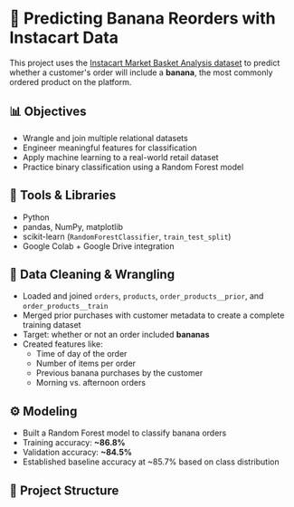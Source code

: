 # 🛒 Predicting Banana Reorders with Instacart Data

This project uses the [Instacart Market Basket Analysis dataset](https://www.instacart.com/datasets/grocery-shopping-2017) to predict whether a customer's order will include a **banana**, the most commonly ordered product on the platform.

## 📊 Objectives

- Wrangle and join multiple relational datasets
- Engineer meaningful features for classification
- Apply machine learning to a real-world retail dataset
- Practice binary classification using a Random Forest model

## 🧰 Tools & Libraries

- Python
- pandas, NumPy, matplotlib
- scikit-learn (`RandomForestClassifier`, `train_test_split`)
- Google Colab + Google Drive integration

## 🧹 Data Cleaning & Wrangling

- Loaded and joined `orders`, `products`, `order_products__prior`, and `order_products__train`
- Merged prior purchases with customer metadata to create a complete training dataset
- Target: whether or not an order included **bananas**
- Created features like:
  - Time of day of the order
  - Number of items per order
  - Previous banana purchases by the customer
  - Morning vs. afternoon orders

## ⚙️ Modeling

- Built a Random Forest model to classify banana orders
- Training accuracy: **~86.8%**
- Validation accuracy: **~84.5%**
- Established baseline accuracy at ~85.7% based on class distribution

## 📁 Project Structure


